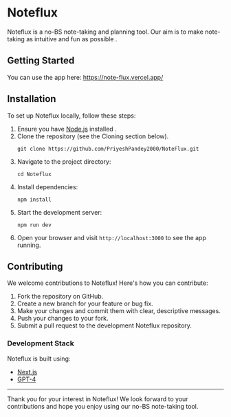 # Noteflux

Noteflux is a no-BS note-taking and planning tool. Our aim is to make note-taking as intuitive and fun as possible .

## Getting Started

You can use the app here: https://note-flux.vercel.app/

## Installation

To set up Noteflux locally, follow these steps:

1. Ensure you have [Node.js](https://nodejs.org/) installed .
2. Clone the repository (see the Cloning section below). 
   ```
   git clone https://github.com/PriyeshPandey2000/NoteFlux.git
   ```
4. Navigate to the project directory:
   ```
   cd Noteflux
   ```
5. Install dependencies:
   ```
   npm install
   ```
6. Start the development server:
   ```
   npm run dev
   ```
7. Open your browser and visit `http://localhost:3000` to see the app running.

## Contributing

We welcome contributions to Noteflux! Here's how you can contribute:

1. Fork the repository on GitHub.
2. Create a new branch for your feature or bug fix.
3. Make your changes and commit them with clear, descriptive messages.
4. Push your changes to your fork.
5. Submit a pull request to the development Noteflux repository.



### Development Stack

Noteflux is built using:
- [Next.js](https://nextjs.org/)
- [GPT-4](https://openai.com/gpt-4) 




---

Thank you for your interest in Noteflux! We look forward to your contributions and hope you enjoy using our no-BS note-taking tool.




